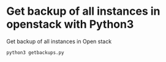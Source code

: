 # Get backup of all instances in openstack with Python3
Get backup of all instances in Open stack

<code>python3 getbackups.py</code>
<code></code>
